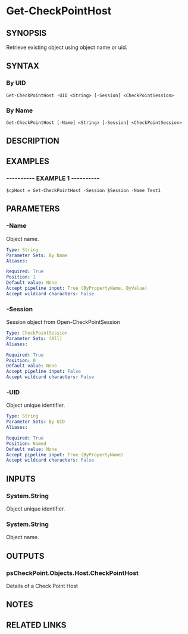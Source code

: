 # Get-CheckPointHost

## SYNOPSIS
Retrieve existing object using object name or uid.

## SYNTAX

### By UID
```
Get-CheckPointHost -UID <String> [-Session] <CheckPointSession>
```

### By Name
```
Get-CheckPointHost [-Name] <String> [-Session] <CheckPointSession>
```

## DESCRIPTION

## EXAMPLES

### ----------  EXAMPLE 1  ----------
```
$cpHost = Get-CheckPointHost -Session $Session -Name Test1
```

## PARAMETERS

### -Name
Object name.

```yaml
Type: String
Parameter Sets: By Name
Aliases: 

Required: True
Position: 1
Default value: None
Accept pipeline input: True (ByPropertyName, ByValue)
Accept wildcard characters: False
```

### -Session
Session object from Open-CheckPointSession

```yaml
Type: CheckPointSession
Parameter Sets: (All)
Aliases: 

Required: True
Position: 0
Default value: None
Accept pipeline input: False
Accept wildcard characters: False
```

### -UID
Object unique identifier.

```yaml
Type: String
Parameter Sets: By UID
Aliases: 

Required: True
Position: Named
Default value: None
Accept pipeline input: True (ByPropertyName)
Accept wildcard characters: False
```

## INPUTS

### System.String
Object unique identifier.

### System.String
Object name.

## OUTPUTS

### psCheckPoint.Objects.Host.CheckPointHost
Details of a Check Point Host

## NOTES

## RELATED LINKS

